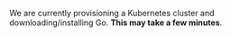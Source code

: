 We are currently provisioning a Kubernetes cluster and downloading/installing Go. **This may take a few minutes**.

